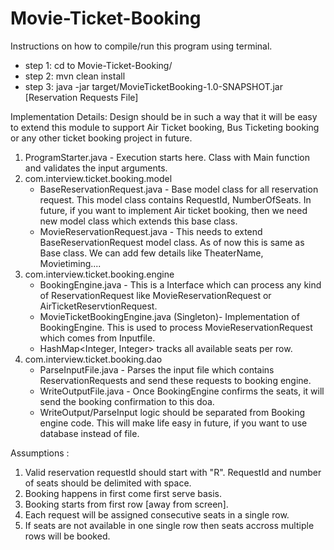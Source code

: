 # Movie-Ticket-Booking

Instructions on how to compile/run this program using terminal.
   * step 1: cd to Movie-Ticket-Booking/
   * step 2: mvn clean install
   * step 3: java -jar target/MovieTicketBooking-1.0-SNAPSHOT.jar [Reservation Requests File]

Implementation Details:
Design should be in such a way that it will be easy to extend this module to support Air Ticket booking, Bus Ticketing booking or any other ticket booking project in future.
1) ProgramStarter.java - Execution starts here. Class with Main function and validates the input arguments.
2) com.interview.ticket.booking.model
    * BaseReservationRequest.java - Base model class for all reservation request. This model class contains RequestId, NumberOfSeats. In future, if you want to implement Air ticket booking, then we need new model class which extends this base class.
    * MovieReservationRequest.java - This needs to extend BaseReservationRequest model class. As of now this is same as Base class. We can add few details like TheaterName, Movietiming....
3) com.interview.ticket.booking.engine
    * BookingEngine.java - This is a Interface which can process any kind of ReservationRequest like MovieReservationRequest or AirTicketReservtionRequest.
    * MovieTicketBookingEngine.java (Singleton)- Implementation of BookingEngine. This is used to process MovieReservationRequest which comes from Inputfile.
    * HashMap<Integer, Integer> tracks all available seats per row.
4) com.interview.ticket.booking.dao
    * ParseInputFile.java - Parses the input file which contains ReservationRequests and send these requests to booking engine.
    * WriteOutputFile.java - Once BookingEngine confirms the seats, it will send the booking confirmation to this doa.
    * WriteOutput/ParseInput logic should be separated from Booking engine code. This will make life easy in future, if you want to use database instead of file.




Assumptions :
1) Valid reservation requestId should start with "R". RequestId and number of seats should be delimited with space.
2) Booking happens in first come first serve basis.
3) Booking starts from first row [away from screen].
4) Each request will be assigned consecutive seats in a single row.
5) If seats are not available in one single row then seats accross multiple rows will be booked.
  
